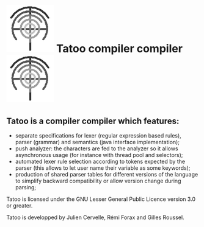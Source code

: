 # ![tatoo logo](tatoo.gif) Tatoo compiler compiler ![animated tatoo logo](tatoo-anim.gif)

## Tatoo is a compiler compiler which features:

- separate specifications for lexer (regular expression based rules), parser (grammar) and semantics (java interface implementation);
- push analyzer: the characters are fed to the analyzer so it allows asynchronous usage (for instance with thread pool and selectors);
- automated lexer rule selection according to tokens expected by the parser (this allows to let user name their variable as some keywords);
- production of shared parser tables for different versions of the language to simplify backward compatibility or allow version change during parsing;

Tatoo is licensed under the GNU Lesser General Public Licence version 3.0 or greater.

Tatoo is developped by Julien Cervelle, Rémi Forax and Gilles Roussel.
